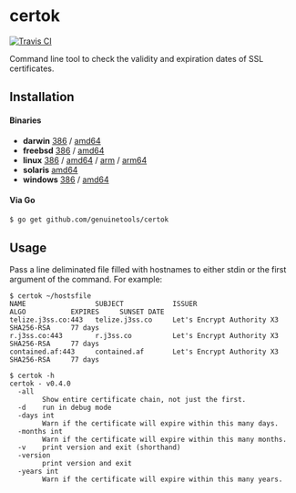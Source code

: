 # certok

[![Travis CI](https://travis-ci.org/genuinetools/certok.svg?branch=master)](https://travis-ci.org/genuinetools/certok)

Command line tool to check the validity and expiration dates of SSL certificates.

## Installation

#### Binaries

- **darwin** [386](https://github.com/genuinetools/certok/releases/download/v0.4.0/certok-darwin-386) / [amd64](https://github.com/genuinetools/certok/releases/download/v0.4.0/certok-darwin-amd64)
- **freebsd** [386](https://github.com/genuinetools/certok/releases/download/v0.4.0/certok-freebsd-386) / [amd64](https://github.com/genuinetools/certok/releases/download/v0.4.0/certok-freebsd-amd64)
- **linux** [386](https://github.com/genuinetools/certok/releases/download/v0.4.0/certok-linux-386) / [amd64](https://github.com/genuinetools/certok/releases/download/v0.4.0/certok-linux-amd64) / [arm](https://github.com/genuinetools/certok/releases/download/v0.4.0/certok-linux-arm) / [arm64](https://github.com/genuinetools/certok/releases/download/v0.4.0/certok-linux-arm64)
- **solaris** [amd64](https://github.com/genuinetools/certok/releases/download/v0.4.0/certok-solaris-amd64)
- **windows** [386](https://github.com/genuinetools/certok/releases/download/v0.4.0/certok-windows-386) / [amd64](https://github.com/genuinetools/certok/releases/download/v0.4.0/certok-windows-amd64)

#### Via Go

```bash
$ go get github.com/genuinetools/certok
```

## Usage

Pass a line deliminated file filled with hostnames to either stdin or the first
argument of the command. For example:

```console
$ certok ~/hostsfile
NAME                 SUBJECT            ISSUER                        ALGO           EXPIRES     SUNSET DATE
telize.j3ss.co:443   telize.j3ss.co     Let's Encrypt Authority X3    SHA256-RSA     77 days
r.j3ss.co:443        r.j3ss.co          Let's Encrypt Authority X3    SHA256-RSA     77 days
contained.af:443     contained.af       Let's Encrypt Authority X3    SHA256-RSA     77 days
```

```console
$ certok -h
certok - v0.4.0
  -all
        Show entire certificate chain, not just the first.
  -d    run in debug mode
  -days int
        Warn if the certificate will expire within this many days.
  -months int
        Warn if the certificate will expire within this many months.
  -v    print version and exit (shorthand)
  -version
        print version and exit
  -years int
        Warn if the certificate will expire within this many years.
```
